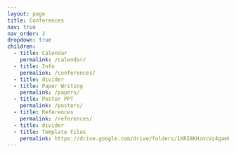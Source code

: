 ```yaml
---
layout: page
title: Conferences
nav: true
nav_order: 3
dropdown: true
children:
  - title: Calendar
    permalink: /calendar/
  - title: Info
    permalink: /conferences/
  - title: divider
  - title: Paper Writing
    permalink: /papers/
  - title: Poster PPT
    permalink: /posters/
  - title: References
    permalink: /references/
  - title: divider
  - title: Template Files
    permalink: https://drive.google.com/drive/folders/1XRI8KHzocVz4gamFO_V0qjqBXhmhyljl?usp=sharing/
---
```

